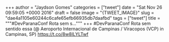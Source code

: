 
+++
author = "Jaydson Gomes"
categories = ["tweet"]
date = "Sat Nov 26 09:59:05 +0000 2016"
draft = false
image = "{TWEET_IMAGE}"
slug = "dae4a1105e60244c6cafe65efb66935db7daafbd"
tags = ["tweet"]
title = """#DevParanaConf Rota sem s..."""
+++
#DevParanaConf Rota sem sentido essa (@ Aeroporto Internacional de Campinas / Viracopos (VCP) in Campinas, SP) https://t.co/8w8ILYLTwf
